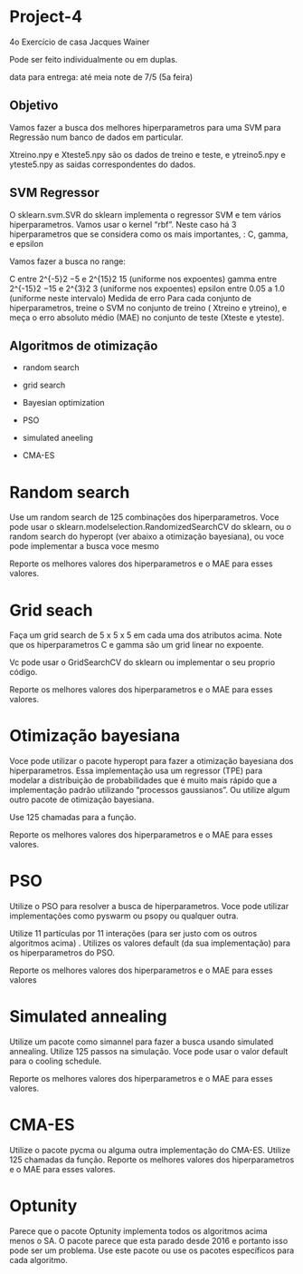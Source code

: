 # Project-4

4o Exercício de casa
Jacques Wainer

Pode ser feito individualmente ou em duplas.

data para entrega: até meia note de 7/5 (5a feira)

## Objetivo
Vamos fazer a busca dos melhores hiperparametros para uma SVM para Regressão num banco de dados em particular.

Xtreino.npy e Xteste5.npy são os dados de treino e teste, e ytreino5.npy e yteste5.npy as saidas correspondentes do dados.

## SVM Regressor
O sklearn.svm.SVR do sklearn implementa o regressor SVM e tem vários hiperparametros. Vamos usar o kernel “rbf”. Neste caso há 3 hiperparametros que se considera como os mais importantes, : C, gamma, e epsilon

Vamos fazer a busca no range:

C entre 2^{-5}2 
−5
  e 2^{15}2 
15
  (uniforme nos expoentes)
gamma entre 2^{-15}2 
−15
  e 2^{3}2 
3
  (uniforme nos expoentes)
epsilon entre 0.05 a 1.0 (uniforme neste intervalo)
Medida de erro
Para cada conjunto de hiperparametros, treine o SVM no conjunto de treino ( Xtreino e ytreino), e meça o erro absoluto médio (MAE) no conjunto de teste (Xteste e yteste).

## Algoritmos de otimização
- random search

- grid search

- Bayesian optimization

- PSO

- simulated aneeling

- CMA-ES

# Random search
Use um random search de 125 combinações dos hiperparametros. Voce pode usar o sklearn.modelselection.RandomizedSearchCV do sklearn, ou o random search do hyperopt (ver abaixo a otimização bayesiana), ou voce pode implementar a busca voce mesmo

Reporte os melhores valores dos hiperparametros e o MAE para esses valores.

# Grid seach
Faça um grid search de 5 x 5 x 5 em cada uma dos atributos acima. Note que os hiperparametros C e gamma são um grid linear no expoente.

Vc pode usar o GridSearchCV do sklearn ou implementar o seu proprio código.

Reporte os melhores valores dos hiperparametros e o MAE para esses valores.

# Otimização bayesiana
Voce pode utilizar o pacote hyperopt para fazer a otimização bayesiana dos hiperparametros. Essa implementação usa um regressor (TPE) para modelar a distribuição de probabilidades que é muito mais rápido que a implementação padrão utilizando “processos gaussianos”. Ou utilize algum outro pacote de otimização bayesiana.

Use 125 chamadas para a função.

Reporte os melhores valores dos hiperparametros e o MAE para esses valores.

# PSO
Utilize o PSO para resolver a busca de hiperparametros. Voce pode utilizar implementações como pyswarm ou psopy ou qualquer outra.

Utilize 11 partículas por 11 interações (para ser justo com os outros algoritmos acima) . Utilizes os valores default (da sua implementação) para os hiperparametros do PSO.

Reporte os melhores valores dos hiperparametros e o MAE para esses valores

# Simulated annealing
Utilize um pacote como simannel para fazer a busca usando simulated annealing. Utilize 125 passos na simulação. Voce pode usar o valor default para o cooling schedule.

Reporte os melhores valores dos hiperparametros e o MAE para esses valores.

# CMA-ES
Utilize o pacote pycma ou alguma outra implementação do CMA-ES. Utilize 125 chamadas da função. Reporte os melhores valores dos hiperparametros e o MAE para esses valores.

# Optunity
Parece que o pacote Optunity implementa todos os algoritmos acima menos o SA. O pacote parece que esta parado desde 2016 e portanto isso pode ser um problema. Use este pacote ou use os pacotes específicos para cada algoritmo.
